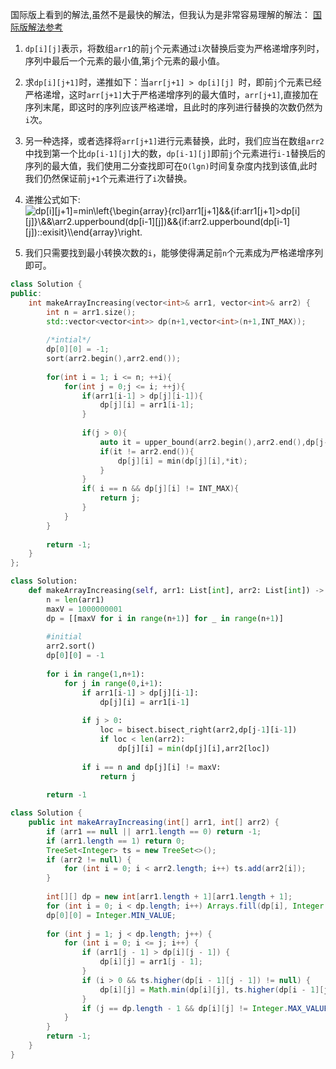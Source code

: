 国际版上看到的解法,虽然不是最快的解法，但我认为是非常容易理解的解法：
[国际版解法参考](https://leetcode.com/problems/make-array-strictly-increasing/discuss/377680/Simple-Java-DP-Solution-%2B-TreeSet-with-Explanation-beats-100)

1. ```dp[i][j]```表示，将数组```arr1```的前```j```个元素通过```i```次替换后变为严格递增序列时，序列中最后一个元素的最小值,第```j```个元素的最小值。
2. 求```dp[i][j+1]```时，递推如下：当```arr[j+1] > dp[i][j] ```时，即前```j```个元素已经严格递增，这时```arr[j+1]```大于严格递增序列的最大值时，```arr[j+1]```,直接加在序列末尾，即这时的序列应该严格递增，且此时的序列进行替换的次数仍然为```i```次。
3. 另一种选择，或者选择将```arr[j+1]```进行元素替换，此时，我们应当在数组```arr2```中找到第一个比```dp[i-1][j]```大的数，```dp[i-1][j]```即前```j```个元素进行```i-1```替换后的序列的最大值，我们使用二分查找即可在```O(lgn)```时间复杂度内找到该值,此时我们仍然保证前```j+1```个元素进行了```i```次替换。
4. 递推公式如下: 
    ![dp\[i\]\[j+1\]=min\left\{\begin{array}{rcl}arr1\[j+1\]&&{if\:arr1\[j+1\]>dp\[i\]\[j\]}\\&&\\arr2.upperbound(dp\[i-1\]\[j\])&&{if\:arr2.upperbound(dp\[i-1\]\[j\])\:\:exisit}\\\end{array}\right. ](./p___dp_i__j+1__=_minleft{______begin{array}{rcl}______arr1_j+1__&__&_{if_:_arr1_j+1____dp_i__j_}__________________&__&_________arr2.upperbound_dp_i-1__j___&___&{if_:_arr2.upperbound_dp_i-1__j___:_:_exisit}_______end{array}_right._.png) 

5. 我们只需要找到最小转换次数的```i```，能够使得满足前```n```个元素成为严格递增序列即可。

```c++ []
class Solution {
public:
    int makeArrayIncreasing(vector<int>& arr1, vector<int>& arr2) {
        int n = arr1.size();
        std::vector<vector<int>> dp(n+1,vector<int>(n+1,INT_MAX));
        
        /*intial*/
        dp[0][0] = -1;
        sort(arr2.begin(),arr2.end());
        
        for(int i = 1; i <= n; ++i){
            for(int j = 0;j <= i; ++j){
                if(arr1[i-1] > dp[j][i-1]){
                    dp[j][i] = arr1[i-1];
                }
                
                if(j > 0){
                    auto it = upper_bound(arr2.begin(),arr2.end(),dp[j-1][i-1]);
                    if(it != arr2.end()){
                        dp[j][i] = min(dp[j][i],*it);
                    }
                }
                if( i == n && dp[j][i] != INT_MAX){
                    return j;
                }
            }
        }
        
        return -1;
    }
};
```
```python []
class Solution:
    def makeArrayIncreasing(self, arr1: List[int], arr2: List[int]) -> int:
        n = len(arr1)
        maxV = 1000000001
        dp = [[maxV for i in range(n+1)] for _ in range(n+1)]
        
        #initial
        arr2.sort()
        dp[0][0] = -1
        
        for i in range(1,n+1):
            for j in range(0,i+1):
                if arr1[i-1] > dp[j][i-1]:
                    dp[j][i] = arr1[i-1]
                    
                if j > 0:
                    loc = bisect.bisect_right(arr2,dp[j-1][i-1])
                    if loc < len(arr2):
                        dp[j][i] = min(dp[j][i],arr2[loc])
                        
                if i == n and dp[j][i] != maxV:
                    return j
            
        return -1
```
```java []
class Solution {
    public int makeArrayIncreasing(int[] arr1, int[] arr2) {
        if (arr1 == null || arr1.length == 0) return -1;
        if (arr1.length == 1) return 0;
        TreeSet<Integer> ts = new TreeSet<>();
        if (arr2 != null) {
            for (int i = 0; i < arr2.length; i++) ts.add(arr2[i]);
        }
        
        int[][] dp = new int[arr1.length + 1][arr1.length + 1];
        for (int i = 0; i < dp.length; i++) Arrays.fill(dp[i], Integer.MAX_VALUE);
        dp[0][0] = Integer.MIN_VALUE;
        
        for (int j = 1; j < dp.length; j++) {
            for (int i = 0; i <= j; i++) {
                if (arr1[j - 1] > dp[i][j - 1]) {
                    dp[i][j] = arr1[j - 1];
                }
                if (i > 0 && ts.higher(dp[i - 1][j - 1]) != null) {
                    dp[i][j] = Math.min(dp[i][j], ts.higher(dp[i - 1][j - 1]));
                }
                if (j == dp.length - 1 && dp[i][j] != Integer.MAX_VALUE) return i; 
            } 
        }
        return -1;
    }
}
```

